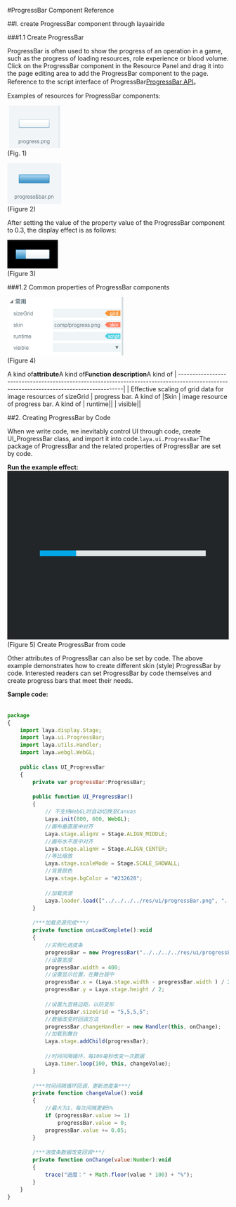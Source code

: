 #ProgressBar Component Reference



##I. create ProgressBar component through layaairide

###1.1 Create ProgressBar

ProgressBar is often used to show the progress of an operation in a game, such as the progress of loading resources, role experience or blood volume.
Click on the ProgressBar component in the Resource Panel and drag it into the page editing area to add the ProgressBar component to the page.
Reference to the script interface of ProgressBar[ProgressBar API](http://layaair.ldc.layabox.com/api/index.html?category=Core&class=laya.ui.ProgressBar)。

Examples of resources for ProgressBar components:



​        ![图片0.png](img/1.png)<br/>
(Fig. 1)

​![图片0.png](img/2.png)<br/>
(Figure 2)

After setting the value of the property value of the ProgressBar component to 0.3, the display effect is as follows:

​![图片0.png](img/3.png)<br/>
(Figure 3)



  



###1.2 Common properties of ProgressBar components

​![图片0.png](img/4.png)<br/>
(Figure 4)

A kind of**attribute**A kind of**Function description**A kind of
| ----------------------------------------------------------------------------------------------------------------------------------------|
| Effective scaling of grid data for image resources of sizeGrid | progress bar. A kind of
|Skin | image resource of progress bar. A kind of
| runtime||
| visible||



 



##2. Creating ProgressBar by Code

When we write code, we inevitably control UI through code, create UI_ProgressBar class, and import it into code.`laya.ui.ProgressBar`The package of ProgressBar and the related properties of ProgressBar are set by code.

**Run the example effect:**
​![5](gif/1.gif)<br/>
(Figure 5) Create ProgressBar from code

Other attributes of ProgressBar can also be set by code. The above example demonstrates how to create different skin (style) ProgressBar by code. Interested readers can set ProgressBar by code themselves and create progress bars that meet their needs.

**Sample code:**


```javascript

package
{
	import laya.display.Stage;
	import laya.ui.ProgressBar;
	import laya.utils.Handler;
	import laya.webgl.WebGL;
	
	public class UI_ProgressBar
	{
		private var progressBar:ProgressBar;
		
		public function UI_ProgressBar()
		{
			// 不支持WebGL时自动切换至Canvas
			Laya.init(800, 600, WebGL);
			//画布垂直居中对齐
			Laya.stage.alignV = Stage.ALIGN_MIDDLE;
			//画布水平居中对齐
			Laya.stage.alignH = Stage.ALIGN_CENTER;
			//等比缩放
			Laya.stage.scaleMode = Stage.SCALE_SHOWALL;
			//背景颜色
			Laya.stage.bgColor = "#232628";
			
			//加载资源
			Laya.loader.load(["../../../../res/ui/progressBar.png", "../../../../res/ui/progressBar$bar.png"], Handler.create(this, onLoadComplete));
		}
		
		/***加载资源完成***/
		private function onLoadComplete():void
		{
			//实例化进度条
			progressBar = new ProgressBar("../../../../res/ui/progressBar.png");
			//设置宽度
			progressBar.width = 400;
			//设置显示位置，在舞台居中
			progressBar.x = (Laya.stage.width - progressBar.width ) / 2;
			progressBar.y = Laya.stage.height / 2;
			
			//设置九宫格边距，以防变形
			progressBar.sizeGrid = "5,5,5,5";
			//数据改变时回调方法
			progressBar.changeHandler = new Handler(this, onChange);
			//加载到舞台
			Laya.stage.addChild(progressBar);
			
			//时间间隔循环，每100毫秒改变一次数据
			Laya.timer.loop(100, this, changeValue);
		}
		
		/***时间间隔循环回调，更新进度条***/
		private function changeValue():void
		{
			//最大为1，每次间隔更新5%
			if (progressBar.value >= 1)
				progressBar.value = 0;
			progressBar.value += 0.05;
		}
		
		/***进度条数据改变回调***/
		private function onChange(value:Number):void
		{
			trace("进度：" + Math.floor(value * 100) + "%");
		}
	}
}
```


